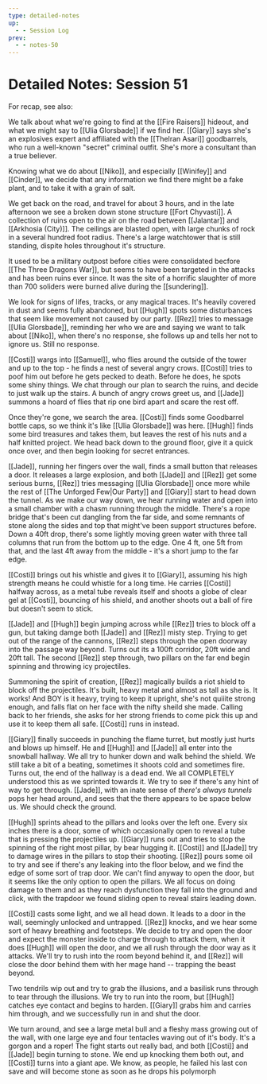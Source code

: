 ```yaml
---
type: detailed-notes
up:
  - - Session Log
prev:
  - - notes-50
---
```


# Detailed Notes: Session 51

For recap, see also: 

We talk about what we're going to find at the [[Fire Raisers]] hideout, and what we might say to [[Ulia Glorsbade]] if we find her. [[Giary]] says she's an explosives expert and affiliated with the [[Thelran Asari]] goodbarrels, who run a well-known "secret" criminal outfit. She's more a consultant than a true believer. 

Knowing what we do about [[Niko]], and especially [[Winifey]] and [[Cinder]], we decide that any information we find there might be a fake plant, and to take it with a grain of salt. 

We get back on the road, and travel for about 3 hours, and in the late afternoon we see a broken down stone structure [[Fort Chyvasti]]. A collection of ruins open to the air on the road between [[Jalantar]] and [[Arkhosia (City)]]. The ceilings are blasted open, with large chunks of rock in a several hundred foot radius.  There's a large watchtower that is still standing, dispite holes throughout it's structure. 

It used to be a military outpost before cities were consolidated becfore [[The Three Dragons War]], but seems to have been targeted in the attacks and has been ruins ever since. It was the site of a horrific slaughter of more than 700 soliders were burned alive during the [[sundering]]. 

We look for signs of lifes, tracks, or any magical traces. It's heavily covered in dust and seems fully abandoned, but [[Hugh]] spots some disturbances that seem like movement not caused by our party. [[Rez]] tries to message [[Ulia Glorsbade]], reminding her who we are and saying we want to talk about [[Niko]], when there's no response, she follows up and tells her not to ignore us. Still no response.

[[Costi]] wargs into [[Samuel]], who flies around the outside of the tower and up to the top - he finds a nest of several angry crows. [[Costi]] tries to poof him out before he gets pecked to death. Before he does, he spots some shiny things. We chat through our plan to search the ruins, and decide to just walk up the stairs. A bunch of angry crows greet us, and [[Jade]] summons a hoard of flies that rip one bird apart and scare the rest off. 

Once they're gone, we search the area. [[Costi]] finds some Goodbarrel bottle caps, so we think it's like [[Ulia Glorsbade]] was here. [[Hugh]] finds some bird treasures and takes them, but leaves the rest of his nuts and a half knitted project. We head back down to the ground floor, give it a quick once over, and then begin looking for secret entrances.

[[Jade]], running her fingers over the wall, finds a small button that releases a door. It releases a large explosion, and both [[Jade]] and [[Rez]] get some serious burns, [[Rez]] tries messaging [[Ulia Glorsbade]] once more while the rest of [[The Unforged Few|Our Party]] and [[Giary]] start to head down the tunnel. As we make our way down, we hear running water and open into a small chamber with a chasm running through the middle. There's a rope bridge that's been cut dangling from the far side, and some remnants of stone along the sides and top that might've been support structures before. Down a 40ft drop, there's some lightly moving green water with three tall columns that run from the bottom up to the edge. One 4 ft, one 5ft from that, and the last 4ft away from the middle - it's a short jump to the far edge. 

[[Costi]] brings out his whistle and gives it to [[Giary]], assuming his high strength means he could whistle for a long time. He carries [[Costi]] halfway across, as a metal tube reveals itself and shoots a globe of clear gel at [[Costi]], bouncing of his shield, and another shoots out a ball of fire but doesn't seem to stick. 

[[Jade]] and [[Hugh]] begin jumping across while [[Rez]] tries to block off a gun, but taking damge both [[Jade]] and [[Rez]] misty step. Trying to get out of the range of the cannons, [[Rez]] steps through the open doorway into the passage way beyond. Turns out its a 100ft corridor, 20ft wide and 20ft tall. The second [[Rez]] step through, two pillars on the far end begin spinning and throwing icy projectiles. 

Summoning the spirit of creation, [[Rez]] magically builds a riot shield to block off the projectiles. It's built, heavy metal and almost as tall as she is. It works! And BOY is it heavy, trying to keep it upright, she's not quiiite strong enough, and falls flat on her face with the nifty sheild she made. Calling back to her friends, she asks for her strong friends to come pick this up and use it to keep them all safe. [[Costi]] runs in instead. 

[[Giary]] finally succeeds in punching the flame turret, but mostly just hurts and blows up himself. He and [[Hugh]] and [[Jade]] all enter into the snowball hallway. We all try to hunker down and walk behind the shield. We still take a bit of a beating, sometimes it shoots cold and sometimes fire. Turns out, the end of the hallway is a dead end. We all COMPLETELY understood this as we sprinted towards it. We try to see if there's any hint of way to get through. [[Jade]], with an inate sense of *there's always tunnels* pops her head around, and sees that the there appears to be space below us. We should check the ground.

[[Hugh]] sprints ahead to the pillars and looks over the left one. Every six inches there is a door, some of which occasionally open to reveal a tube that is pressing the projectiles up. [[Giary]] runs out and tries to stop the spinning of the right most pillar, by bear hugging it. [[Costi]] and [[Jade]] try to damage wires in the pillars to stop their shooting. [[Rez]] pours some oil to try and see if there's any leaking into the floor below, and we find the edge of some sort of trap door. We can't find anyway to open the door, but it seems like the only option to open the pillars. We all focus on doing damage to them and as they reach dysfunction they fall into the ground and click, with the trapdoor we found sliding open to reveal stairs leading down.

[[Costi]] casts some light, and we all head down. It leads to a door in the wall, seemingly unlocked and untrapped. [[Rez]] knocks, and we hear some sort of heavy breathing and footsteps. We decide to try and open the door and expect the monster inside to charge through to attack them, when it does [[Hugh]] will open the door, and we all rush through the door way as it attacks. We'll try to rush into the room beyond behind it, and [[Rez]] will close the door behind them with her mage hand -- trapping the beast beyond. 

Two tendrils wip out and try to grab the illusions, and a basilisk runs through to tear through the illusions. We try to run into the room, but [[Hugh]] catches eye contact and begins to harden. [[Giary]] grabs him and carries him through, and we successfully run in and shut the door. 

We turn around, and see a large metal bull and a fleshy mass growing out of the wall, with one large eye and four tentacles waving out of it's body. It's a gorgon and a roper! The fight starts out really bad, and both [[Costi]] and [[Jade]] begin turning to stone. We end up knocking them both out, and [[Costi]] turns into a giant ape. We know, as people, he failed his last con save and will become stone as soon as he drops his polymorph


